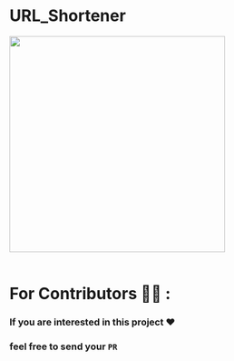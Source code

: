 # <b >URL_Shortener</b>
<img src = "https://gadgetsbeat.com/wp-content/uploads/2022/04/URL-Shortener-Meaning-Benefits-When-To-Use.jpg" height=380px ><br><br>
# For Contributors 🧑‍💼 :

### If you are interested in this project ❤️

### feel free to send your <b>`PR`</b>
